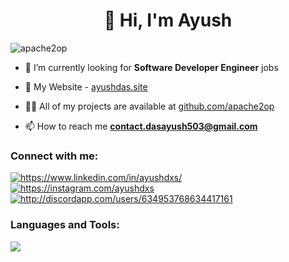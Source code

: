 <h1 align="center">👋 Hi, I'm Ayush</h1>
<p align="left"> <img src="https://komarev.com/ghpvc/?username=apache2op&label=Profile%20views&color=0e75b6&style=flat" alt="apache2op" /> </p>

- 🔭 I’m currently looking for **Software Developer Engineer** jobs

- 🔭 My Website - [ayushdas.site](https://apache2op.github.io/CODSOFT/Portfolio/)

- 👨‍💻 All of my projects are available at [github.com/apache2op](https://github.com/apache2op)

- 📫 How to reach me **contact.dasayush503@gmail.com**

<h3 align="left">Connect with me:</h3>
<p align="left">

<a href="https://www.linkedin.com/in/ayushdxs/" target="blank"><img align="center" src="https://skillicons.dev/icons?i=linkedin" alt="https://www.linkedin.com/in/ayushdxs/" /></a>
<a href="https://instagram.com/ayushdxs" target="blank"><img align="center" src="https://skillicons.dev/icons?i=instagram" alt="https://instagram.com/ayushdxs" /></a>
<a href="http://discordapp.com/users/634953768634417161" target="blank"><img align="center" src="https://skillicons.dev/icons?i=discord" alt="http://discordapp.com/users/634953768634417161" /></a>
</p>

<h3 align="left">Languages and Tools:</h3>
<p align="left">
  <a href="https://skillicons.dev">
    <img src="https://skillicons.dev/icons?i=c,cpp,java,py,js,react,git,mysql,vscode,eclipse,ubuntu,windows" />
  </a>
</p>

